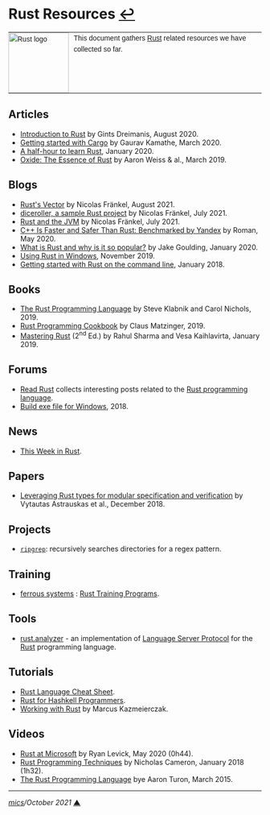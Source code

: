 # <span id="top">Rust Resources</span> <span style="size:30%;"><a href="README.md">↩</a></span>

<table style="font-family:Helvetica,Arial;font-size:14px;line-height:1.6;">
  <tr>
  <td style="border:0;padding:0 10px 0 0;min-width:120px;"><a href="https://www.rust-lang.org/"><img src="https://www.rust-lang.org/static/images/rust-logo-blk.svg" width="120" alt="Rust logo"/></a></td>
  <td style="border:0;padding:0;vertical-align:text-top;">This document gathers <a href="https://www.rust-lang.org/" rel="external">Rust</a> related resources we have collected so far.
  </td>
  </tr>
</table>

## <span id="articles">Articles</span>

- [Introduction to Rust][article_dreimanis] by Gints Dreimanis, August 2020.
- [Getting started with Cargo][article_cargo] by Gaurav Kamathe, March 2020.
- [A half-hour to learn Rust][article_half_hour], January 2020.
- [Oxide: The Essence of Rust][article_oxide] by Aaron Weiss &amp; al., March 2019.


## <span id="blogs">Blogs</span>

- [Rust's Vector][blog_fraenkel_9] by Nicolas Fränkel, August 2021.
- [diceroller, a sample Rust project][blog_fraenkel_8] by Nicolas Fränkel, July 2021.
- [Rust and the JVM][blog_fraenkel_7] by Nicolas Fränkel, July 2021.
- [C++ Is Faster and Safer Than Rust: Benchmarked by Yandex][blog_roman] by Roman, May 2020.
- [What is Rust and why is it so popular?](https://stackoverflow.blog/2020/01/20/what-is-rust-and-why-is-it-so-popular/) by Jake Goulding, January 2020.
- [Using Rust in Windows](https://msrc-blog.microsoft.com/2019/11/07/using-rust-in-windows/), November 2019.
- [Getting started with Rust on the command line](https://asquera.de/blog/2018-01-20/getting-started-with-rust-on-the-command-line/), January 2018.


## <span id="books">Books</span>

- [The Rust Programming Language][book_klabnik] by Steve Klabnik and Carol Nichols, 2019.
- [Rust Programming Cookbook][book_matzinger] by Claus Matzinger, 2019.
- [Mastering Rust][book_sharma] (2<sup>nd</sup> Ed.) by Rahul Sharma and Vesa Kaihlavirta, January 2019.

## <span id="forums">Forums</span>

- [Read Rust](https://readrust.net/) collects interesting posts related to the [Rust programming language](https://www.rust-lang.org/).
- [Build exe file for Windows](https://users.rust-lang.org/t/build-exe-file-for-windows/19469), 2018.


## <span id="news">News</span>

- [This Week in Rust][news_this_week].

## <span id="papers">Papers</span>

- [Leveraging Rust types for modular specification and verification](paper_astrauskas) by Vytautas Astrauskas et al., December 2018.

## <span id="projects">Projects</span>

- [`ripgrep`][github_ripgrep]: recursively searches directories for a regex pattern.

## <span id="training">Training</span>

- [ferrous systems](https://ferrous-systems.com/) : [Rust Training Programs](https://ferrous-systems.com/training/).

## <span id="tools">Tools</span>

- [rust.analyzer](https://rust-analyzer.github.io/) - an implementation of [Language Server Protocol](https://microsoft.github.io/language-server-protocol/) for the [Rust](https://www.rust-lang.org/) programming language.

## <span id="tutorials">Tutorials</span>

- [Rust Language Cheat Sheet](https://cheats.rs/).
- [Rust for Hashkell Programmers](https://mmhaskell.com/rust).
- [Working with Rust](https://mkaz.blog/working-with-rust/) by Marcus Kazmeierczak.

## <span id="videos">Videos</span>

- [Rust at Microsoft][youtube_levick] by Ryan Levick, May 2020 (0h44).
- [Rust Programming Techniques][youtube_cameron] by Nicholas Cameron, January 2018  (1h32).
- [The Rust Programming Language][youtube_turon] bye Aaron Turon, March 2015.

<!--
## <span id="footnotes">Footnotes</span>

<a name="footnote_01">[1]</a> ***Installation settings*** [↩](#anchor_01)

<pre style="margin:0 0 1em 20px; font-size:80%;">
<b>&gt; type %USERPROFILE%\.rustup\settings.toml</b>
default_host_triple = "x86_64-pc-windows-msvc"
default_toolchain = "stable"
profile = "default"
version = "12"

[overrides]
</pre>
-->

***

*[mics](https://lampwww.epfl.ch/~michelou/)/October 2021* [**&#9650;**](#top)
<span id="bottom">&nbsp;</span>

<!-- link refs -->

[article_cargo]: https://opensource.com/article/20/3/rust-cargo
[article_dreimanis]: https://serokell.io/blog/rust-guide
[article_half_hour]: https://fasterthanli.me/articles/a-half-hour-to-learn-rust
[article_oxide]: https://arxiv.org/abs/1903.00982
[blog_fraenkel_7]: https://blog.frankel.ch/start-rust/7/
[blog_fraenkel_8]: https://blog.frankel.ch/start-rust/8/
[blog_fraenkel_9]: https://blog.frankel.ch/start-rust/9/
[blog_roman]: https://pvs-studio.com/en/blog/posts/0733/
[book_klabnik]: https://github.com/rust-lang/book
[book_matzinger]: https://www.packtpub.com/product/rust-programming-cookbook/9781789530667
[book_sharma]: https://www.packtpub.com/product/mastering-rust-second-edition/9781789346572
[github_ripgrep]: https://github.com/BurntSushi/ripgrep
[news_this_week]: https://this-week-in-rust.org/
[paper_astrauskas]: https://www.research-collection.ethz.ch/handle/20.500.11850/311092
[rust_downloads]: https://www.rust-lang.org/tools/install
[rust_relnotes]: https://github.com/rust-lang/rust/blob/master/RELEASES.md
[youtube_cameron]: https://youtu.be/vqavdUGKeb4
[youtube_levick]: https://youtu.be/NQBVUjdkLAA
[youtube_turon]: https://youtu.be/O5vzLKg7y-k
